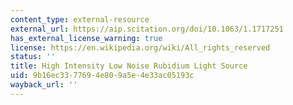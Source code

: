 ```yaml
---
content_type: external-resource
external_url: https://aip.scitation.org/doi/10.1063/1.1717251
has_external_license_warning: true
license: https://en.wikipedia.org/wiki/All_rights_reserved
status: ''
title: High Intensity Low Noise Rubidium Light Source
uid: 9b16ec33-7769-4e80-9a5e-4e33ac05193c
wayback_url: ''
---
```

